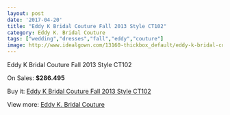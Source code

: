 ```yaml
---
layout: post
date: '2017-04-20'
title: "Eddy K Bridal Couture Fall 2013 Style CT102"
category: Eddy K. Bridal Couture
tags: ["wedding","dresses","fall","eddy","couture"]
image: http://www.idealgown.com/13160-thickbox_default/eddy-k-bridal-couture-fall-2013-style-ct102.jpg
---
```

Eddy K Bridal Couture Fall 2013 Style CT102

On Sales: **$286.495**
<a href="https://www.idealgown.com/en/eddy-k-bridal-couture/5293-eddy-k-bridal-couture-fall-2013-style-ct102.html"><amp-img layout="responsive" width="600" height="600" src="//www.idealgown.com/13160-thickbox_default/eddy-k-bridal-couture-fall-2013-style-ct102.jpg" alt="Eddy K Bridal Couture Fall 2013 Style CT102 0" /></a>
<a href="https://www.idealgown.com/en/eddy-k-bridal-couture/5293-eddy-k-bridal-couture-fall-2013-style-ct102.html"><amp-img layout="responsive" width="600" height="600" src="//www.idealgown.com/13161-thickbox_default/eddy-k-bridal-couture-fall-2013-style-ct102.jpg" alt="Eddy K Bridal Couture Fall 2013 Style CT102 1" /></a>

Buy it: [Eddy K Bridal Couture Fall 2013 Style CT102](https://www.idealgown.com/en/eddy-k-bridal-couture/5293-eddy-k-bridal-couture-fall-2013-style-ct102.html "Eddy K Bridal Couture Fall 2013 Style CT102")

View more: [Eddy K. Bridal Couture](https://www.idealgown.com/en/74-eddy-k-bridal-couture "Eddy K. Bridal Couture")